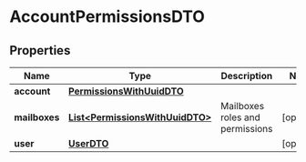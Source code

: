 

# AccountPermissionsDTO


## Properties

| Name | Type | Description | Notes |
|------------ | ------------- | ------------- | -------------|
|**account** | [**PermissionsWithUuidDTO**](PermissionsWithUuidDTO.md) |  |  |
|**mailboxes** | [**List&lt;PermissionsWithUuidDTO&gt;**](PermissionsWithUuidDTO.md) | Mailboxes roles and permissions |  [optional] |
|**user** | [**UserDTO**](UserDTO.md) |  |  [optional] |



